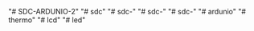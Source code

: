 "# SDC-ARDUNIO-2" 
"# sdc" 
"# sdc-" 
"# sdc-" 
"# sdc-" 
"# ardunio" 
"# thermo" 
"# lcd" 
"# led" 
